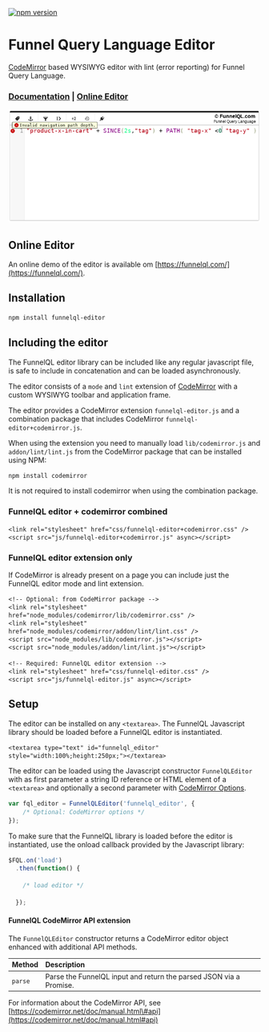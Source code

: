 [![npm version](https://badge.fury.io/js/funnelql-editor.svg)](https://badge.fury.io/js/funnelql-editor)

# Funnel Query Language Editor

[CodeMirror](https://github.com/codemirror/CodeMirror) based WYSIWYG editor with lint (error reporting) for Funnel Query Language.

<h3><a href="https://docs.funnelql.com/" target="_blank">Documentation</a> | <a href="https://funnelql.com/" target="_blank">Online Editor</a></h3>

![FunnelQL Editor](https://github.com/FunnelQL/funnelql-editor/blob/master/docs/images/editor.png)

## Online Editor

An online demo of the editor is available om [https://funnelql.com/](https://funnelql.com/).

## Installation

```bash
npm install funnelql-editor
```

## Including the editor

The FunnelQL editor library can be included like any regular javascript file, is safe to include in concatenation and can be loaded asynchronously.

The editor consists of a `mode` and `lint` extension of [CodeMirror](https://github.com/codemirror/CodeMirror) with a custom WYSIWYG toolbar and application frame.

The editor provides a CodeMirror extension `funnelql-editor.js` and a combination package that includes CodeMirror `funnelql-editor+codemirror.js`.

When using the extension you need to manually load `lib/codemirror.js` and `addon/lint/lint.js` from the CodeMirror package that can be installed using NPM:

```bash
npm install codemirror
```

It is not required to install codemirror when using the combination package.

### FunnelQL editor + codemirror combined

```markup
<link rel="stylesheet" href="css/funnelql-editor+codemirror.css" />
<script src="js/funnelql-editor+codemirror.js" async></script>
```

### FunnelQL editor extension only

If CodeMirror is already present on a page you can include just the FunnelQL editor mode and lint extension.

```markup
<!-- Optional: from CodeMirror package -->
<link rel="stylesheet" href="node_modules/codemirror/lib/codemirror.css" />
<link rel="stylesheet" href="node_modules/codemirror/addon/lint/lint.css" />
<script src="node_modules/lib/codemirror.js"></script>
<script src="node_modules/addon/lint/lint.js"></script>

<!-- Required: FunnelQL editor extension -->
<link rel="stylesheet" href="css/funnelql-editor.css" />
<script src="js/funnelql-editor.js" async></script>
```

## Setup

The editor can be installed on any `<textarea>`. The FunnelQL Javascript library should be loaded before a FunnelQL editor is instantiated.

```markup
<textarea type="text" id="funnelql_editor" style="width:100%;height:250px;"></textarea>
```

The editor can be loaded using the Javascript constructor `FunnelQLEditor` with as first parameter a string ID reference or HTML element of a `<textarea>` and optionally a second parameter with [CodeMirror Options](https://codemirror.net/doc/manual.html#config).

```javascript
var fql_editor = FunnelQLEditor('funnelql_editor', {
    /* Optional: CodeMirror options */
});
```

To make sure that the FunnelQL library is loaded before the editor is instantiated, use the onload callback provided by the Javascript library:

```javascript
$FQL.on('load')
  .then(function() {

	/* load editor */

  });
```

#### FunnelQL CodeMirror API extension

The `FunnelQLEditor` constructor returns a CodeMirror editor object enhanced with additional API methods.

| Method | Description |
| :--- | :--- |
| `parse` | Parse the FunnelQL input and return the parsed JSON via a Promise. |

For information about the CodeMirror API, see [https://codemirror.net/doc/manual.html\#api](https://codemirror.net/doc/manual.html#api)

